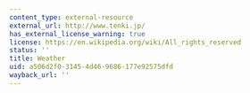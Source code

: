 ```yaml
---
content_type: external-resource
external_url: http://www.tenki.jp/
has_external_license_warning: true
license: https://en.wikipedia.org/wiki/All_rights_reserved
status: ''
title: Weather
uid: a506d2f0-3145-4d46-9686-177e92575dfd
wayback_url: ''
---
```

